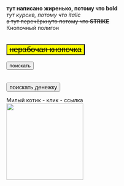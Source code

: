 <html>
<b>тут написано жиренько, потому что bold</b> <br>
<i>тут курсив, потому что italic</i><br>
<strike>а тут перечёркнуто потому что <b>STRIKE</b> </strike><br>
Кнопочный полигон <br> <br> <br>
<div> 
<button id="badbutton">  <strike>нерабочая кнопочка</strike> </button> <br> <br>
<button id="yandex" onclick="window.location.href='http://www.ya.ru';"> поискать 
</button> <br><br><br>
<button  id="hhru" onclick="window.location.href='http://www.hh.ru';"> поискать денежку </button>
</div>



Милый котик - клик - ссылка<br>
<a href="https://nailsrussia.github.io/">
<img src="https://i.pinimg.com/736x/e8/8f/30/e88f3028afe762960b7a2c11837b34d1.jpg" width="200" height="200" width="200">
</a>


<style>
  #yandex{
    font-size: 10px
    background-color:yellow;
  }
#badbutton {

  font-size: 20px;
  background-color: yellow;
}
  #hhru{
    display:flex;
    align-items:center;
    font-size:15px;
    background-colour: red;
    
  }
</style>

</html>
